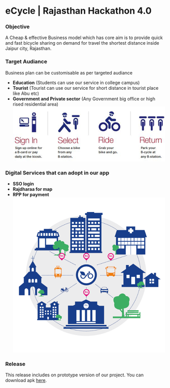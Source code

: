 # eCycle | Rajasthan Hackathon 4.0

### Objective
A Cheap & effective Business model which has core aim is to provide quick and fast bicycle sharing on demand for travel the shortest distance inside Jaipur city, Rajasthan.

### Target Audiance
Business plan can be customisable as per targeted audiance
- **Education** (Students can use our service in college campus)
- **Tourist** (Tourist can use our service for short distance in tourist place like Abu etc)
- **Government and Private sector** (Any Government big office or high rised residential area)
![How to Use](./screenshots/how-to-use.jpg)

### Digital Services that can adopt in our app
- **SSO login**
- **Rajdharaa for map**
- **RPP for payment**
![How to Use](./screenshots/Business-Model.png)

### Release
This release includes on prototype version of our project. You can download apk [here](https://github.com/Bhavdip/ecycle/raw/master/releases/ecycle-app-debug.apk). 
